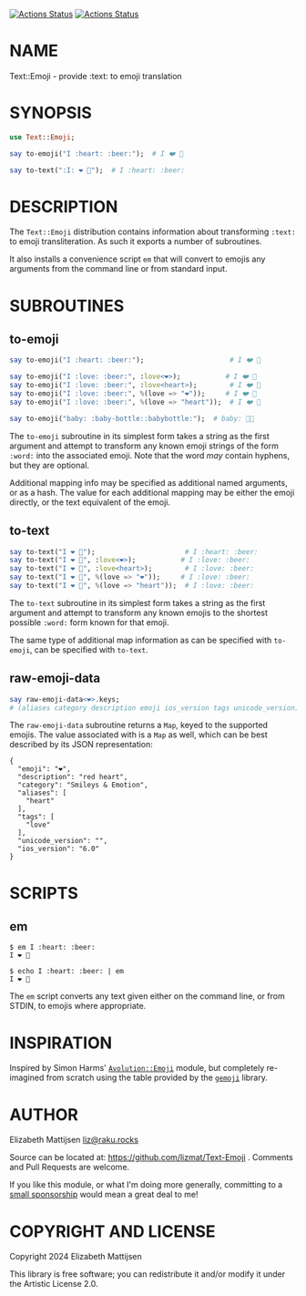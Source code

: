 [![Actions Status](https://github.com/lizmat/Text-Emoji/actions/workflows/linux.yml/badge.svg)](https://github.com/lizmat/Text-Emoji/actions) [![Actions Status](https://github.com/lizmat/Text-Emoji/actions/workflows/macos.yml/badge.svg)](https://github.com/lizmat/Text-Emoji/actions)

NAME
====

Text::Emoji - provide :text: to emoji translation

SYNOPSIS
========

```raku
use Text::Emoji;

say to-emoji("I :heart: :beer:");  # I ❤️ 🍺

say to-text(":I: ❤️ 🍺");  # I :heart: :beer:
```

DESCRIPTION
===========

The `Text::Emoji` distribution contains information about transforming `:text:` to emoji transliteration. As such it exports a number of subroutines.

It also installs a convenience script `em` that will convert to emojis any arguments from the command line or from standard input.

SUBROUTINES
===========

to-emoji
--------

```raku
say to-emoji("I :heart: :beer:");                     # I ❤️ 🍺

say to-emoji("I :love: :beer:", :love<❤️>);           # I ❤️ 🍺
say to-emoji("I :love: :beer:", :love<heart>);        # I ❤️ 🍺
say to-emoji("I :love: :beer:", %(love => "❤️"));     # I ❤️ 🍺
say to-emoji("I :love: :beer:", %(love => "heart"));  # I ❤️ 🍺

say to-emoji("baby: :baby-bottle::babybottle:");  # baby: 🍼🍼
```

The `to-emoji` subroutine in its simplest form takes a string as the first argument and attempt to transform any known emoji strings of the form `:word:` into the associated emoji. Note that the word *may* contain hyphens, but they are optional.

Additional mapping info may be specified as additional named arguments, or as a hash. The value for each additional mapping may be either the emoji directly, or the text equivalent of the emoji.

to-text
-------

```raku
say to-text("I ❤️ 🍺");                      # I :heart: :beer:
say to-text("I ❤️ 🍺", :love<❤️>);           # I :love: :beer:
say to-text("I ❤️ 🍺", :love<heart>);        # I :love: :beer:
say to-text("I ❤️ 🍺", %(love => "❤️"));     # I :love: :beer:
say to-text("I ❤️ 🍺", %(love => "heart"));  # I :love: :beer:
```

The `to-text` subroutine in its simplest form takes a string as the first argument and attempt to transform any known emojis to the shortest possible `:word:` form known for that emoji.

The same type of additional map information as can be specified with `to-emoji`, can be specified with `to-text`.

raw-emoji-data
--------------

```raku
say raw-emoji-data<❤️>.keys;
# (aliases category description emoji ios_version tags unicode_version)
```

The `raw-emoji-data` subroutine returns a `Map`, keyed to the supported emojis. The value associated with is a `Map` as well, which can be best described by its JSON representation:

    {
      "emoji": "❤️",
      "description": "red heart",
      "category": "Smileys & Emotion",
      "aliases": [
        "heart"
      ],
      "tags": [
        "love"
      ],
      "unicode_version": "",
      "ios_version": "6.0"
    }

SCRIPTS
=======

em
--

    $ em I :heart: :beer:
    I ❤️ 🍺

    $ echo I :heart: :beer: | em
    I ❤️ 🍺

The `em` script converts any text given either on the command line, or from STDIN, to emojis where appropriate.

INSPIRATION
===========

Inspired by Simon Harms' [`Avolution::Emoji`](https://github.com/ukn-ubi/Avolution-Emoji) module, but completely re-imagined from scratch using the table provided by the [`gemoji`](https://github.com/github/gemoji) library.

AUTHOR
======

Elizabeth Mattijsen <liz@raku.rocks>

Source can be located at: https://github.com/lizmat/Text-Emoji . Comments and Pull Requests are welcome.

If you like this module, or what I'm doing more generally, committing to a [small sponsorship](https://github.com/sponsors/lizmat/) would mean a great deal to me!

COPYRIGHT AND LICENSE
=====================

Copyright 2024 Elizabeth Mattijsen

This library is free software; you can redistribute it and/or modify it under the Artistic License 2.0.

